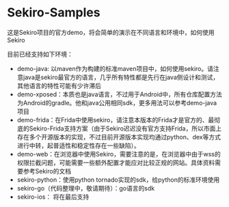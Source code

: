 # Sekiro-Samples

这是Sekiro项目的官方demo，将会简单的演示在不同语言和环境中，如何使用Sekiro

目前已经支持如下环境：

- demo-java: 以maven作为构建的标准maven项目中，如何使用sekiro。请注意java是sekiro最官方的语言，几乎所有特性都是先行在java侧设计和测试，其他语言的特性可能有少许滞后
- demo-xposed：本质也是java语言，不过用于Android中，所有仓库配置方法为Android的gradle。他和java公用相同sdk，更多用法可以参考demo-java项目
- demo-frida：在Frida中使用sekiro，请注意本版本的Frida才是官方的、最彻底的Sekiro-Frida支持方案（由于Sekiro迟迟没有官方支持Frida，所以市面上存在多个开源版本的实现，不过目前开源版本实现均通过python、dex等方式进行中转，起普适性和稳定性存在一些缺陷）。
- demo-web：在浏览器中使用Sekiro，需要注意的是，在浏览器中由于wss的权限拦截问题，可能需要一些额外配置才能应对比较正规的网站。具体资料需要参考Sekiro的文档
- sekiro-python：使用python tornado实现的sdk，给python的标准环境使用
- sekiro-go（代码整理中，敬请期待）：go语言的sdk
- sekiro-ios： 将在最后支持
